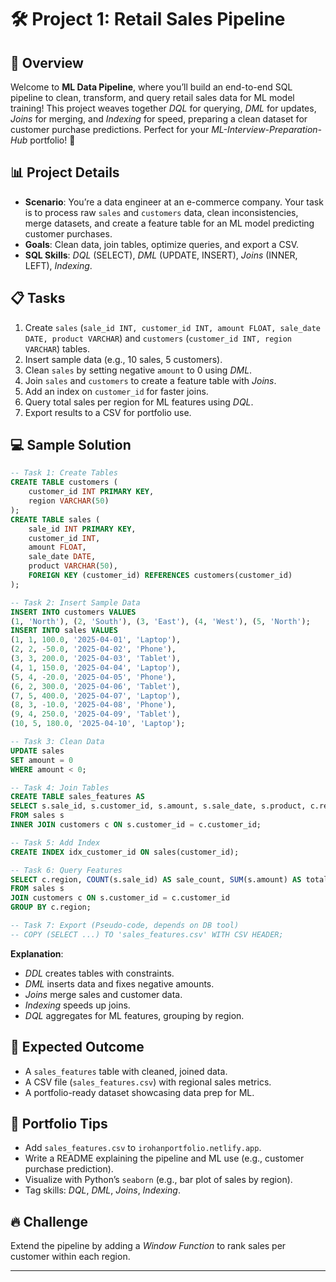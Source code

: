 # 🛠️ Project 1: Retail Sales Pipeline

## 🌟 Overview

Welcome to **ML Data Pipeline**, where you’ll build an end-to-end SQL pipeline to clean, transform, and query retail sales data for ML model training! This project weaves together *DQL* for querying, *DML* for updates, *Joins* for merging, and *Indexing* for speed, preparing a clean dataset for customer purchase predictions. Perfect for your *ML-Interview-Preparation-Hub* portfolio! 🚀

## 📊 Project Details

- **Scenario**: You’re a data engineer at an e-commerce company. Your task is to process raw `sales` and `customers` data, clean inconsistencies, merge datasets, and create a feature table for an ML model predicting customer purchases.
- **Goals**: Clean data, join tables, optimize queries, and export a CSV.
- **SQL Skills**: *DQL* (SELECT), *DML* (UPDATE, INSERT), *Joins* (INNER, LEFT), *Indexing*.

## 📋 Tasks

1. Create `sales` (`sale_id INT, customer_id INT, amount FLOAT, sale_date DATE, product VARCHAR`) and `customers` (`customer_id INT, region VARCHAR`) tables.
2. Insert sample data (e.g., 10 sales, 5 customers).
3. Clean `sales` by setting negative `amount` to 0 using *DML*.
4. Join `sales` and `customers` to create a feature table with *Joins*.
5. Add an index on `customer_id` for faster joins.
6. Query total sales per region for ML features using *DQL*.
7. Export results to a CSV for portfolio use.

## 💻 Sample Solution

```sql
-- Task 1: Create Tables
CREATE TABLE customers (
    customer_id INT PRIMARY KEY,
    region VARCHAR(50)
);
CREATE TABLE sales (
    sale_id INT PRIMARY KEY,
    customer_id INT,
    amount FLOAT,
    sale_date DATE,
    product VARCHAR(50),
    FOREIGN KEY (customer_id) REFERENCES customers(customer_id)
);

-- Task 2: Insert Sample Data
INSERT INTO customers VALUES
(1, 'North'), (2, 'South'), (3, 'East'), (4, 'West'), (5, 'North');
INSERT INTO sales VALUES
(1, 1, 100.0, '2025-04-01', 'Laptop'),
(2, 2, -50.0, '2025-04-02', 'Phone'),
(3, 3, 200.0, '2025-04-03', 'Tablet'),
(4, 1, 150.0, '2025-04-04', 'Laptop'),
(5, 4, -20.0, '2025-04-05', 'Phone'),
(6, 2, 300.0, '2025-04-06', 'Tablet'),
(7, 5, 400.0, '2025-04-07', 'Laptop'),
(8, 3, -10.0, '2025-04-08', 'Phone'),
(9, 4, 250.0, '2025-04-09', 'Tablet'),
(10, 5, 180.0, '2025-04-10', 'Laptop');

-- Task 3: Clean Data
UPDATE sales
SET amount = 0
WHERE amount < 0;

-- Task 4: Join Tables
CREATE TABLE sales_features AS
SELECT s.sale_id, s.customer_id, s.amount, s.sale_date, s.product, c.region
FROM sales s
INNER JOIN customers c ON s.customer_id = c.customer_id;

-- Task 5: Add Index
CREATE INDEX idx_customer_id ON sales(customer_id);

-- Task 6: Query Features
SELECT c.region, COUNT(s.sale_id) AS sale_count, SUM(s.amount) AS total_amount
FROM sales s
JOIN customers c ON s.customer_id = c.customer_id
GROUP BY c.region;

-- Task 7: Export (Pseudo-code, depends on DB tool)
-- COPY (SELECT ...) TO 'sales_features.csv' WITH CSV HEADER;
```

**Explanation**:
- *DDL* creates tables with constraints.
- *DML* inserts data and fixes negative amounts.
- *Joins* merge sales and customer data.
- *Indexing* speeds up joins.
- *DQL* aggregates for ML features, grouping by region.

## 🎯 Expected Outcome

- A `sales_features` table with cleaned, joined data.
- A CSV file (`sales_features.csv`) with regional sales metrics.
- A portfolio-ready dataset showcasing data prep for ML.

## 💼 Portfolio Tips

- Add `sales_features.csv` to `irohanportfolio.netlify.app`.
- Write a README explaining the pipeline and ML use (e.g., customer purchase prediction).
- Visualize with Python’s `seaborn` (e.g., bar plot of sales by region).
- Tag skills: *DQL*, *DML*, *Joins*, *Indexing*.

## 🔥 Challenge

Extend the pipeline by adding a *Window Function* to rank sales per customer within each region.

---